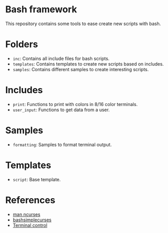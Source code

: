 # Bash framework

This repository contains some tools to ease create new scripts with bash.

# Folders

* `inc`: Contains all include files for bash scripts.
* `templates`: Contains templates to create new scripts based on includes.
* `samples`: Contains different samples to create interesting scripts.

# Includes

* `print`: Functions to print with colors in 8/16 color terminals.
* `user_input`: Functions to get data from a user.

# Samples

* `formatting`: Samples to format terminal output.

# Templates

* `script`: Base template.

# References

* [man ncurses](http://invisible-island.net/ncurses/man/ncurses.3x.html)
* [bashsimplecurses](https://github.com/metal3d/bashsimplecurses)
* [Terminal control](http://www.termsys.demon.co.uk/vtansi.htm)

